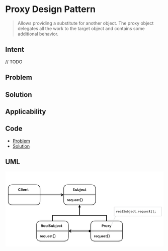 # Proxy Design Pattern

> Allows providing a substitute for another object. The proxy object delegates all the work to the target object and contains some additional behavior.

## Intent
// TODO
## Problem

## Solution

## Applicability

## Code

- [Problem](./src/main/java/com/rohan/dp/proxy/problem)
- [Solution](./src/main/java/com/rohan/dp/proxy/solution)

## UML

![uml](assets/proxy-dp-uml.png)
